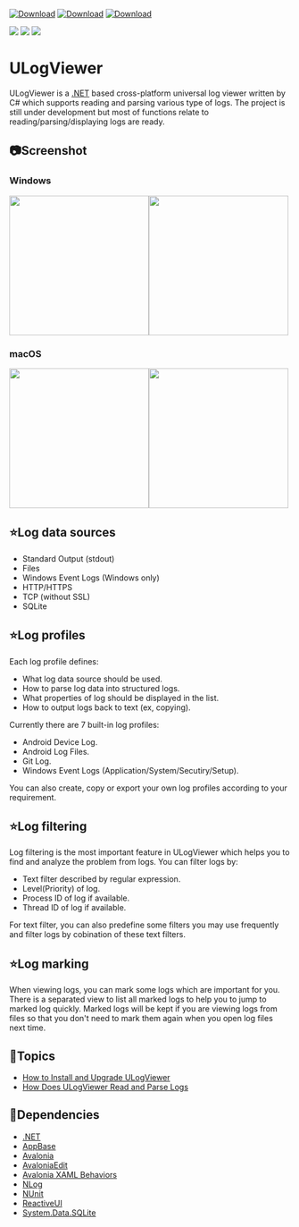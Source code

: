 [![Download](https://img.shields.io/github/v/release/carina-studio/ULogViewer?include_prereleases&style=for-the-badge&color=blue&logo=Windows&label=Windows)](https://github.com/carina-studio/ULogViewer/releases/download/0.21.1.830/ULogViewer-0.21.1.830-win-x64.zip)
[![Download](https://img.shields.io/github/v/release/carina-studio/ULogViewer?include_prereleases&style=for-the-badge&color=blueviolet&logo=Apple&label=macOS)](https://github.com/carina-studio/ULogViewer/releases/download/0.21.1.830/ULogViewer-0.21.1.830-osx-x64.zip)
[![Download](https://img.shields.io/github/v/release/carina-studio/ULogViewer?include_prereleases&style=for-the-badge&color=orange&logo=Linux&logoColor=ffffff&label=Linux)](https://github.com/carina-studio/ULogViewer/releases/download/0.21.1.830/ULogViewer-0.21.1.830-linux-x64.zip)

[![](https://img.shields.io/github/release-date-pre/carina-studio/ULogViewer?style=flat-square)](https://github.com/carina-studio/ULogViewer/releases/tag/0.21.1.830)
[![](https://img.shields.io/github/last-commit/carina-studio/ULogViewer?style=flat-square)](https://github.com/carina-studio/ULogViewer/commits/master)
[![](https://img.shields.io/github/license/carina-studio/ULogViewer?style=flat-square)](https://github.com/carina-studio/ULogViewer/blob/master/LICENSE)

# ULogViewer
ULogViewer is a [.NET](https://dotnet.microsoft.com/) based cross-platform universal log viewer written by C# which supports reading and parsing various type of logs.
The project is still under development but most of functions relate to reading/parsing/displaying logs are ready.

## 📷Screenshot
### Windows
<img src="https://carina-studio.github.io/ULogViewer/Screenshots/Screenshot_Windows_Dark_Thumb.png" width="250"/><img src="https://carina-studio.github.io/ULogViewer/Screenshots/Screenshot_Windows_Light_Thumb.png" width="250"/>

### macOS
<img src="https://carina-studio.github.io/ULogViewer/Screenshots/Screenshot_OSX_Dark_Thumb.png" width="250"/><img src="https://carina-studio.github.io/ULogViewer/Screenshots/Screenshot_OSX_Light_Thumb.png" width="250"/>

## ⭐Log data sources
- Standard Output (stdout)
- Files
- Windows Event Logs (Windows only)
- HTTP/HTTPS
- TCP (without SSL)
- SQLite

## ⭐Log profiles
Each log profile defines:
- What log data source should be used.
- How to parse log data into structured logs.
- What properties of log should be displayed in the list.
- How to output logs back to text (ex, copying).

Currently there are 7 built-in log profiles:
- Android Device Log.
- Android Log Files.
- Git Log.
- Windows Event Logs (Application/System/Secutiry/Setup).

You can also create, copy or export your own log profiles according to your requirement.

## ⭐Log filtering
Log filtering is the most important feature in ULogViewer which helps you to find and analyze the problem from logs.
You can filter logs by:
- Text filter described by regular expression.
- Level(Priority) of log.
- Process ID of log if available.
- Thread ID of log if available.

For text filter, you can also predefine some filters you may use frequently and filter logs by cobination of these text filters.

## ⭐Log marking
When viewing logs, you can mark some logs which are important for you. There is a separated view to list all marked logs to help you to jump to marked log quickly.
Marked logs will be kept if you are viewing logs from files so that you don't need to mark them again when you open log files next time.

## 📔Topics
- [How to Install and Upgrade ULogViewer](https://carina-studio.github.io/ULogViewer/installation_and_upgrade.html)
- [How Does ULogViewer Read and Parse Logs](https://carina-studio.github.io/ULogViewer/logs_reading_flow.html)

## 🤝Dependencies
- [.NET](https://dotnet.microsoft.com/)
- [AppBase](https://github.com/carina-studio/AppBase)
- [Avalonia](https://github.com/AvaloniaUI/Avalonia)
- [AvaloniaEdit](https://github.com/AvaloniaUI/AvaloniaEdit)
- [Avalonia XAML Behaviors](https://github.com/wieslawsoltes/AvaloniaBehaviors)
- [NLog](https://github.com/NLog/NLog)
- [NUnit](https://github.com/nunit/nunit)
- [ReactiveUI](https://github.com/reactiveui/ReactiveUI)
- [System.Data.SQLite](https://system.data.sqlite.org/)
